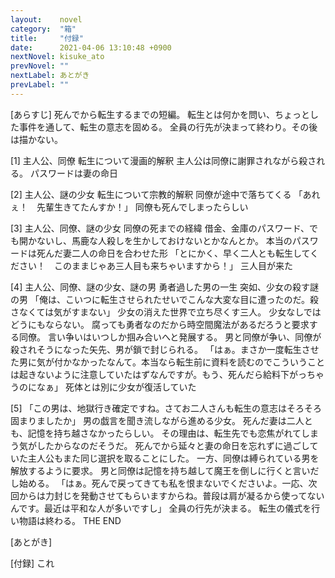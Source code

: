 ```yaml
---
layout:    novel
category:  "箱"
title:     "付録"
date:      2021-04-06 13:10:48 +0900
nextNovel: kisuke_ato
prevNovel: ""
nextLabel: あとがき
prevLabel: ""
---
```


[あらすじ]
死んでから転生するまでの短編。
転生とは何かを問い、ちょっとした事件を通して、転生の意志を固める。
全員の行先が決まって終わり。その後は描かない。

[1]
主人公、同僚
転生について漫画的解釈
主人公は同僚に謝罪されながら殺される。
パスワードは妻の命日

[2]
主人公、謎の少女
転生について宗教的解釈
同僚が途中で落ちてくる
「あれぇ！　先輩生きてたんすか！」
同僚も死んでしまったらしい

[3]
主人公、同僚、謎の少女
同僚の死までの経緯
    借金、金庫のパスワード、でも開かないし、馬鹿な人殺しを生かしておけないとかなんとか。
本当のパスワードは死んだ妻二人の命日を合わせた形
「とにかく、早く二人とも転生してください！　このままじゃあ三人目も来ちゃいますから！」
三人目が来た

[4]
主人公、同僚、謎の少女、謎の男
勇者過した男の一生
突如、少女の殺す謎の男
「俺は、こいつに転生させられたせいでこんな大変な目に遭ったのだ。殺さなくては気がすまない」
少女の消えた世界で立ち尽くす三人。
少女なしではどうにもならない。
腐っても勇者なのだから時空間魔法があるだろうと要求する同僚。
言い争いはいつしか掴み合いへと発展する。
男と同僚が争い、同僚が殺されそうになった矢先、男が鎖で封じられる。
「はぁ。まさか一度転生させた男に気が付かなかったなんて。本当なら転生前に資料を読むのでこういうことは起きないように注意していたはずなんですが。もう、死んだら給料下がっちゃうのになぁ」
死体とは別に少女が復活していた

[5]
「この男は、地獄行き確定ですね。さてお二人さんも転生の意志はそろそろ固まりましたか」
男の戯言を聞き流しながら進める少女。
死んだ妻は二人とも、記憶を持ち越さなかったらしい。
その理由は、転生先でも恋焦がれてしまう気がしたからなのだそうだ。
死んでから延々と妻の命日を忘れずに過ごしていた主人公もまた同じ選択を取ることにした。
一方、同僚は縛られている男を解放するように要求。
男と同僚は記憶を持ち越して魔王を倒しに行くと言いだし始める。
「はぁ。死んで戻ってきても私を恨まないでくださいよ。一応、次回からは力封じを発動させてもらいますからね。普段は肩が凝るから使ってないんです。最近は平和な人が多いですし」
全員の行先が決まる。
転生の儀式を行い物語は終わる。
THE END

[あとがき]

[付録]
これ